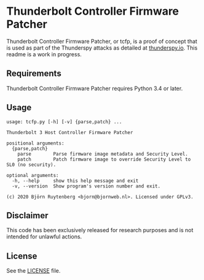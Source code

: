 # Thunderbolt Controller Firmware Patcher
Thunderbolt Controller Firmware Patcher, or tcfp, is a proof of concept that is used as part of the Thunderspy attacks as detailed at [thunderspy.io](https://thunderspy.io). This readme is a work in progress.

## Requirements
Thunderbolt Controller Firmware Patcher requires Python 3.4 or later.

## Usage
```
usage: tcfp.py [-h] [-v] {parse,patch} ...

Thunderbolt 3 Host Controller Firmware Patcher

positional arguments:
  {parse,patch}
    parse        Parse firmware image metadata and Security Level.
    patch        Patch firmware image to override Security Level to SL0 (no security).

optional arguments:
  -h, --help     show this help message and exit
  -v, --version  Show program's version number and exit.

(c) 2020 Björn Ruytenberg <bjorn@bjornweb.nl>. Licensed under GPLv3.
```

## Disclaimer
This code has been exclusively released for research purposes and is not intended for unlawful actions.
 
## License
See the [LICENSE](LICENSE) file.
